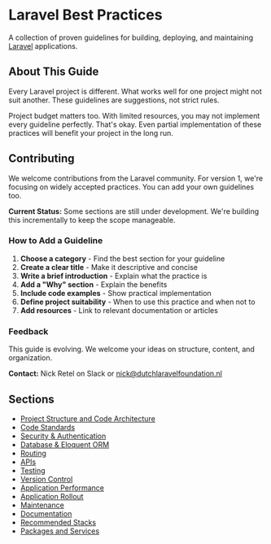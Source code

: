 # Laravel Best Practices

A collection of proven guidelines for building, deploying, and maintaining [Laravel](https://laravel.com) applications.

## About This Guide

Every Laravel project is different. What works well for one project might not suit another. These guidelines are suggestions, not strict rules.

Project budget matters too. With limited resources, you may not implement every guideline perfectly. That's okay. Even partial implementation of these practices will benefit your project in the long run.

## Contributing

We welcome contributions from the Laravel community. For version 1, we're focusing on widely accepted practices. You can add your own guidelines too.

**Current Status:** Some sections are still under development. We're building this incrementally to keep the scope manageable.

### How to Add a Guideline

1. **Choose a category** - Find the best section for your guideline
2. **Create a clear title** - Make it descriptive and concise
3. **Write a brief introduction** - Explain what the practice is
4. **Add a "Why" section** - Explain the benefits
5. **Include code examples** - Show practical implementation
6. **Define project suitability** - When to use this practice and when not to
7. **Add resources** - Link to relevant documentation or articles

### Feedback

This guide is evolving. We welcome your ideas on structure, content, and organization.

**Contact:** Nick Retel on Slack or nick@dutchlaravelfoundation.nl

## Sections

- [Project Structure and Code Architecture](./project-structure-and-code-architecture/)
- [Code Standards](./code-standards/)
- [Security & Authentication](./security-and-authentication/)
- [Database & Eloquent ORM](./database-and-eloquent-orm/)
- [Routing](./routing/)
- [APIs](./apis/)
- [Testing](./testing/)
- [Version Control](./version-control/)
- [Application Performance](./application-performance/)
- [Application Rollout](./application-rollout/)
- [Maintenance](./maintenance/)
- [Documentation](./documentation/)
- [Recommended Stacks](./recommended-stacks/)
- [Packages and Services](./packages-and-services/)
